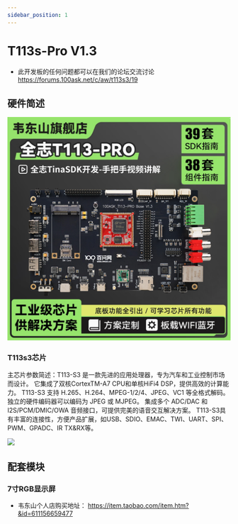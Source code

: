 ```yaml
---
sidebar_position: 1
---
```


# T113s-Pro V1.3

* 此开发板的任何问题都可以在我们的论坛交流讨论 https://forums.100ask.net/c/aw/t113s3/19

## 硬件简述

![](images/T113-pro.jpg)

### T113s3芯片
主芯片参数简述：T113-S3 是一款先进的应用处理器，专为汽车和工业控制市场而设计。 它集成了双核CortexTM-A7 CPU和单核HiFi4 DSP，提供高效的计算能力。 T113-S3 支持 H.265、H.264、MPEG-1/2/4、JPEG、VC1 等全格式解码。 独立的硬件编码器可以编码为 JPEG 或 MJPEG。 集成多个 ADC/DAC 和 I2S/PCM/DMIC/OWA 音频接口，可提供完美的语音交互解决方案。 T113-S3具有丰富的连接性，方便产品扩展，如USB、SDIO、EMAC、TWI、UART、SPI、PWM、GPADC、IR TX&RX等。

![](https://www.100ask.net/100ASK_T113-PRO_Introduce.assets/image-20220613143156712.png)

## 配套模块
### 7寸RGB显示屏

* 韦东山个人店购买地址： https://item.taobao.com/item.htm?&id=611156659477

